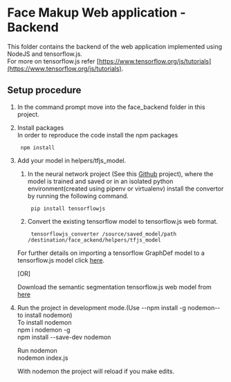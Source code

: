 # Face Makup Web application - Backend

This folder contains the backend of the web application implemented using NodeJS and tensorflow.js.     
For more on tensorflow.js refer [https://www.tensorflow.org/js/tutorials](https://www.tensorflow.org/js/tutorials).


Setup procedure
----------------
1. In the command prompt move into the face_backend folder in this project.

2. Install packages  
   In order to reproduce the code install the  npm packages 
   
        npm install

3. Add your model in helpers/tfjs_model.
    1. In the neural network project (See this [Github](https://github.com/Sanjana7395/Face_segmentation.git) project), 
    where the model is trained and saved or in an isolated python environment(created using pipenv or
    virtualenv) install the convertor by running the following command.
            
            pip install tensorflowjs

    2. Convert the existing tensorflow model to tensorflow.js web format.

            tensorflowjs_converter /source/saved_model/path /destination/face_ackend/helpers/tfjs_model

    For further details on importing a tensorflow GraphDef model to a tensorflow.js model click 
    [here](https://www.tensorflow.org/js/tutorials/conversion/import_saved_model).

    [OR]

    Download the semantic segmentation tensorflow.js web model from 
    [here](https://drive.google.com/drive/folders/1NidAqPT3aVBm54_KRTcbZBcvls98q18L?usp=sharing)

4. Run the project in development mode.(Use --npm install -g nodemon-- to install nodemon)  
   To install nodemon  
        npm i nodemon -g  
        npm install --save-dev nodemon   
          
   Run nodemon        
        nodemon index.js  

    With nodemon the project will reload if you make edits.
      
